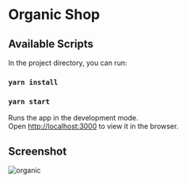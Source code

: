 # Organic Shop

## Available Scripts

In the project directory, you can run:

### `yarn install`
### `yarn start`

Runs the app in the development mode.\
Open [http://localhost:3000](http://localhost:3000) to view it in the browser.

## Screenshot

![organic](https://user-images.githubusercontent.com/91267121/141312605-08558ffd-a89f-4d4f-b858-37224145c807.png)